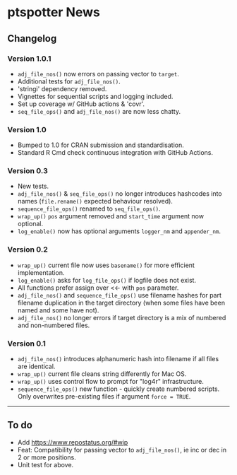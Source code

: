 # ptspotter News

## Changelog

### Version 1.0.1

* `adj_file_nos()` now errors on passing vector to `target`.
* Additional tests for `adj_file_nos()`.
* 'stringi' dependency removed.
* Vignettes for sequential scripts and logging included.
* Set up coverage w/ GitHub actions & 'covr'.
* `seq_file_ops()` and `adj_file_nos()` are now less chatty.

### Version 1.0

* Bumped to 1.0 for CRAN submission and standardisation.
* Standard R Cmd check continuous integration with GitHub Actions.

### Version 0.3

* New tests.
* `adj_file_nos()` & `seq_file_ops()` no longer introduces hashcodes into names
(`file.rename()` expected behaviour resolved).
* `sequence_file_ops()` renamed to `seq_file_ops()`.
* `wrap_up()` `pos` argument removed and `start_time` argument now optional.
* `log_enable()` now has optional arguments `logger_nm` and `appender_nm`.

### Version 0.2

* `wrap_up()` current file now uses `basename()` for more efficient
implementation.
* `log_enable()` asks for `log_file_ops()` if logfile does not exist.
* All functions prefer assign over <<- with `pos` parameter.
* `adj_file_nos()` and `sequence_file_ops()` use filename hashes for part
filename duplication in the target directory (when some files have been named
and some have not).
* `adj_file_nos()` no longer errors if target directory is a mix of numbered and
non-numbered files.

### Version 0.1

* `adj_file_nos()` introduces alphanumeric hash into filename if all files are
identical.
* `wrap_up()` current file cleans string differently for Mac OS.
* `wrap_up()` uses control flow to prompt for "log4r" infrastructure.
* `sequence_file_ops()` new function - quickly create numbered scripts. Only
overwrites pre-existing files if argument `force = TRUE`.

***

## To do

* Add https://www.repostatus.org/#wip
* Feat: Compatibility for passing vector to `adj_file_nos()`, ie inc or dec in
2 or more positions.
* Unit test for above.
